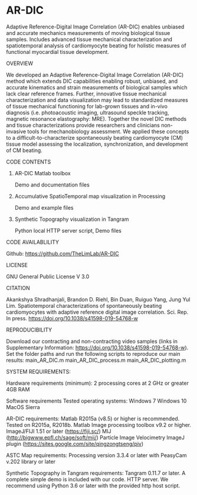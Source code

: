 # AR-DIC

Adaptive Reference-Digital Image Correlation (AR-DIC) enables unbiased and accurate mechanics measurements of moving biological tissue samples. Includes advanced tissue mechanical characterization and spatiotemporal analysis of cardiomyocyte beating for holistic measures of functional myocardial tissue development.


OVERVIEW

We developed an Adaptive Reference-Digital Image Correlation (AR-DIC) method which extends DIC capabilities enabling robust, unbiased, and accurate kinematics and strain measurements of biological samples which lack clear reference frames. Further, innovative tissue mechanical characterization and data visualization may lead to standardized measures of tissue mechanical functioning for lab-grown tissues and in-vivo diagnosis (i.e. photoacoustic imaging, ultrasound speckle tracking, magnetic resonance elastography: MRE). Together the novel DIC methods and tissue characterizations provide researchers and clinicians non-invasive tools for mechanobiology assessment. We applied these concepts to a difficult-to-characterize spontaneously beating cardiomyocyte (CM) tissue model assessing the localization, synchronization, and development of CM beating.


CODE CONTENTS

1. AR-DIC Matlab toolbox

    Demo and documentation files
    
2. Accumulative SpatioTemporal map visualization in Processing

    Demo and example files
    
3. Synthetic Topography visualization in Tangram

    Python local HTTP server script, Demo files


CODE AVAILABLILITY

Github: https://github.com/TheLimLab/AR-DIC


LICENSE

GNU General Public License V 3.0


CITATION

Akankshya Shradhanjali, Brandon D. Riehl, Bin Duan, Ruiguo Yang, Jung Yul Lim. Spatiotemporal characterizations of spontaneously beating cardiomyocytes with adaptive reference digital image correlation. Sci. Rep. In press. https://doi.org/10.1038/s41598-019-54768-w


REPRODUCIBILITY

Download our contracting and non-contracting video samples (links in Supplementary Information: https://doi.org/10.1038/s41598-019-54768-w). Set the folder paths and run the following scripts to reproduce our main results:
main_AR_DIC.m
main_AR_DIC_process.m
main_AR_DIC_plotting.m


SYSTEM REQUIREMENTS:

Hardware requirements (minimum):
2 processing cores at 2 GHz or greater
4GB RAM

Software requirements
Tested operating systems:
Windows 7
Windows 10
MacOS Sierra

AR-DIC requirements:
Matlab R2015a (v8.5) or higher is recommended. Tested on R2015a, R2018b.
Matlab Image processing toolbox v9.2 or higher.
ImageJ/FIJI 1.51 or later (https://fiji.sc/)
MIJ (http://bigwww.epfl.ch/sage/soft/mij/)
Particle Image Velocimetry ImageJ plugin (https://sites.google.com/site/qingzongtseng/piv)

ASTC Map requirements:
Processing version 3.3.4 or later with PeasyCam v.202 library or later

Synthetic Topography in Tangram requirements:
Tangram 0.11.7 or later. A complete simple demo is included with our code.
HTTP server. We recommend using Python 3.6 or later with the provided http host script.

